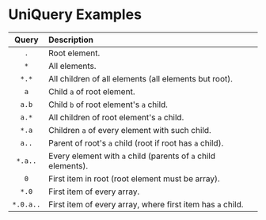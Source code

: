 # UniQuery Examples

|   Query   | Description                                                   |
| :-------: | :------------------------------------------------------------ |
|    `.`    | Root element.                                                 |
|    `*`    | All elements.                                                 |
|   `*.*`   | All children of all elements (all elements but root).         |
|    `a`    | Child `a` of root element.                                    |
|   `a.b`   | Child `b` of root element's `a` child.                        |
|   `a.*`   | All children of root element's `a` child.                     |
|   `*.a`   | Children `a` of every element with such child.                |
|   `a..`   | Parent of root's `a` child (root if root has `a` child).      |
|  `*.a..`  | Every element with `a` child (parents of `a` child elements). |
|    `0`    | First item in root (root element must be array).              |
|   `*.0`   | First item of every array.                                    |
| `*.0.a..` | First item of every array, where first item has `a` child.    |
